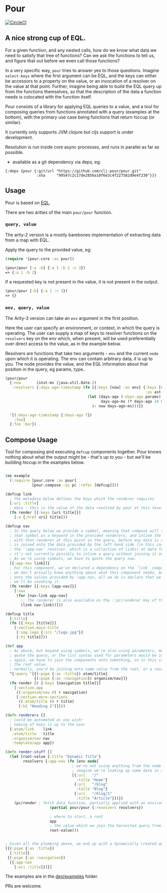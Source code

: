# Pour

[![CircleCI](https://circleci.com/gh/clj-pour/pour.svg?style=svg)](https://circleci.com/gh/clj-pour/pour)

## A nice strong cup of EQL.

For a given function, and any nested calls, how do we know what data we need to satisfy that tree of functions?
Can we ask the functions to tell us, and figure that out before we even call those functions?

In a very specific way, `pour` tries to answer yes to those questions. Imagine `select-keys` where the first argument
can be EQL, and the keys can either be accessors to a property on the value, or an invocation of a resolver on the value
at that point. Further, imagine being able to build the EQL query up from the functions themselves, so that the
description of the data a function needs is colocated with the function itself.

Pour consists of a library for applying EQL queries to a value, and a tool for composing queries from functions
annotated with a query (examples at the bottom), with the primary use case being functions that return hiccup (or
similar).

It currently only supports JVM clojure but cljs support is under development.

Resolution is run inside core async processes, and runs in parallel as far as possible.

- available as a git dependency via deps, eg:

```
{:deps {pour {:git/url "https://github.com/clj-pour/pour.git"
              :sha     "99547c2c17de2856a10f6e3c4f227582d9e4f230"}}}
```

## Usage

Pour is based on [EQL](https://github.com/edn-query-language/eql).

There are two arities of the main `pour/pour` function.

### `query, value`

The arity-2 version is a mostly barebones implementation of extracting data from a map with EQL.

Apply the query to the provided value, eg:

```clojure
(require '[pour.core :as pour])

(pour/pour [:a :b] {:a 1 :b 2 :c 3})
=> {:a 1 :b 2}
```

If a requested key is not present in the value, it is not present in the output.

```clojure
(pour/pour [:b] {:a 1 :c 3})
=> {}
```

### `env, query, value`

The Arity-3 version can take an `env` argument in the first position.

Here the user can specify an environment, or context, in which the query is operating.
The user can supply a map of keys to resolver functions on the `resolvers` key on the env which, when present, will be used preferentially over direct access to the value,
as in the example below.

Resolvers are functions that take two arguments - `env` and the current `node` upon which it is operating.
The env can contain arbitrary data, it is up to you. The node provides the value, and the EQL information about that
position in the query, eg params, type..

```clojure
(pour/pour
  {:now       (inst-ms (java.util.Date.))
   :resolvers {:days-ago-timestamp (fn [{:keys [now] :as env} {:keys [value params]
                                                               :as ast-node}]
                                     (let [days-ago (:days-ago params)
                                           days-ago-ms (* days-ago 24 60 60 1000)]
                                       (- now days-ago-ms)))}}

  '[(:days-ago-timestamp {:days-ago 7})
    :foo]
  {:foo :bar})
```


## Compose Usage

Tool for composing and executing `defcup` components together. Pour knows nothing about what the output might
be - that's up to you - but we'll be building hiccup in the examples below.

```clojure

(ns example
  (:require [pour.core :as pour]
            [pour.compose :as pc :refer [defcup]]))

(defcup link
  ; The metadata below defines the keys which the renderer requires
  [:uri :title]
  ; data - this is the value of the data resolved by pour at this level.
  (fn render [{:keys [uri title]}]
    [:a {:href uri} title]))

(defcup nav
  ; In the query below we provide a symbol, meaning that compose will try to look up
  ; that symbol as a keyword in the provided renderers, and inline the query associated
  ; with that renderer at this point in the query, before any data is resolved. That query
  ; is joined onto the data provided by the left hand side (in this case, the data provided by
  ; the `:app-nav` resolver, which is a collection of links) at data fetch time.
  ; it's not currently possibly to inline a query without joining it on something.
  ; As we're using symbols, we have to quote the query now.
  [{:app-nav link}]}
  ; For this component, we've declared a dependency on the `link` component above,
  ; we don't actually know anything about what this component needs, beyond that we're joining
  ; onto the values provided by :app-nav, all we do is declare that we're using this, and that
  ; we'll be invoking it.
  (fn render [{:keys [app-nav]}]
    [:nav
     (for [nav-link app-nav]
       ;; The renderer is also available on the ::pc/renderer key of the resolved data as a function
       (link nav-link))]))

(defcup title
  [:title]
  (fn [{:keys [title]}]
    [:section.main-title
     [:img.logo {:src "/logo.jpg"}]
     [:h1 title]]))

(def app
  ; As above, but beyond using symbols, we're also using parameters, meaning that again we have to
  ; quote the query, or the list syntax used for parameters would be interpreted as a function call
  ; again, we have to join the components onto something, so in this case we're just passing through
  ; the root value.
  ; normally, you'd be joining onto some value from the root, or a resolver of some sort.
  ^{:query '[{(:pipe {:as :title}) atom/title}
             {(:pipe {:as :navigation}) organism/nav}]}
  (fn render [r {:keys [navigation title]}]
    [:section.app
     ((:organism/nav r) r navigation)
     [:section.more-sections
      ((:atom/title r) r title)
      [:h2 "Heading 2"]]]))

(defn renderers []
  ; could be automated as you wish!
  ; naming of keys is up to the user
  {:atom/link    link
   :atom/title   title
   :organism/nav nav
   :template/app app})

(defn render-stuff []
  (let [root-value {:title "Dynamic Title"}
        resolvers {:app-nav (fn [env node]
                              ; we're not using anything from the node or env here
                              ; imagine we're looking up some data in a db, for example.
                              [{:uri   "/"
                                :title "Home"}
                               {:uri   "/blog"
                                :title "Blog"}
                               {:uri   "/blog/1"
                                :title "Article"}])}]
    (pc/render ; fetch data function, partially applied with an environment
                    (partial pour/pour {:resolvers resolvers})

                    ; where to start, a root
                    app
                    ; the value which we join the harvested query from the root above
                    root-value)))


; Given all the plumbing above, we end up with a dynamically created query something like this:
[{(:pipe {:as :title})
  [:title]}
 {(:pipe {:as :navigation})
  [{:app-nav
    [:uri :title]}]}]


```

The examples are in the [dev/examples](https://github.com/clj-pour/pour/blob/master/dev/examples.clj) folder.

PRs are welcome.
